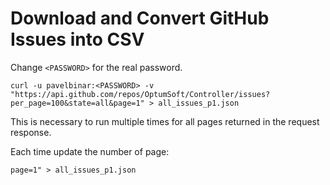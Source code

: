 # Download and Convert GitHub Issues into CSV

Change `<PASSWORD>` for the real password.

    curl -u pavelbinar:<PASSWORD> -v "https://api.github.com/repos/OptumSoft/Controller/issues?per_page=100&state=all&page=1" > all_issues_p1.json

This is necessary to run multiple times for all pages returned in the request response.

Each time update the number of page:

    page=1" > all_issues_p1.json